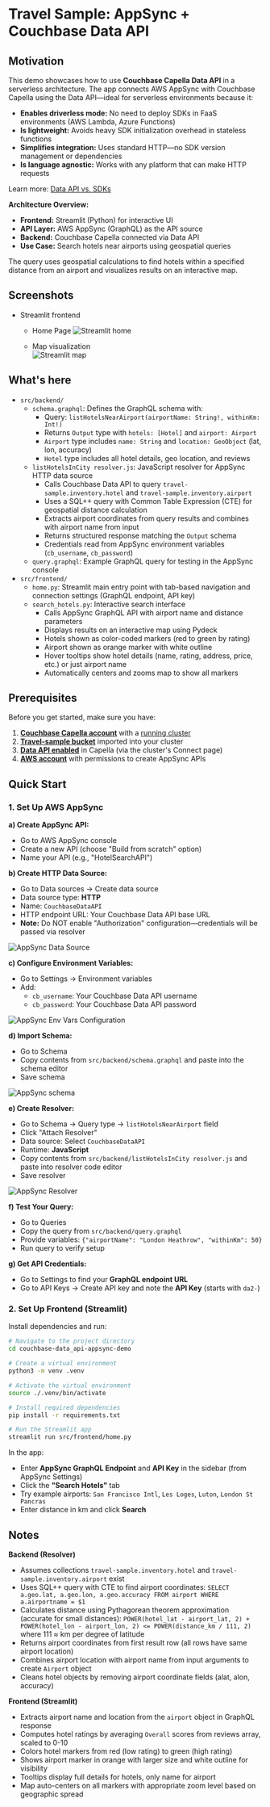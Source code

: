 # Travel Sample: AppSync + Couchbase Data API

## Motivation

This demo showcases how to use **Couchbase Capella Data API** in a serverless architecture. The app connects AWS AppSync with Couchbase Capella using the Data API—ideal for serverless environments because it:

- **Enables driverless mode:** No need to deploy SDKs in FaaS environments (AWS Lambda, Azure Functions)
- **Is lightweight:** Avoids heavy SDK initialization overhead in stateless functions
- **Simplifies integration:** Uses standard HTTP—no SDK version management or dependencies
- **Is language agnostic:** Works with any platform that can make HTTP requests

Learn more: [Data API vs. SDKs](https://docs.couchbase.com/cloud/data-api-guide/data-api-sdks.html)

**Architecture Overview:**
- **Frontend:** Streamlit (Python) for interactive UI
- **API Layer:** AWS AppSync (GraphQL) as the API source
- **Backend:** Couchbase Capella connected via Data API
- **Use Case:** Search hotels near airports using geospatial queries

The query uses geospatial calculations to find hotels within a specified distance from an airport and visualizes results on an interactive map.

## Screenshots

- Streamlit frontend
  - Home Page
    ![Streamlit home](assets/streamlit-search.jpg)
  
  - Map visualization  
    ![Streamlit map](assets/streamlit-map.jpg)

## What's here
- `src/backend/`
  - `schema.graphql`: Defines the GraphQL schema with:
    - Query: `listHotelsNearAirport(airportName: String!, withinKm: Int!)`
    - Returns `Output` type with `hotels: [Hotel]` and `airport: Airport`
    - `Airport` type includes `name: String` and `location: GeoObject` (lat, lon, accuracy)
    - `Hotel` type includes all hotel details, geo location, and reviews
  - `listHotelsInCity resolver.js`: JavaScript resolver for AppSync HTTP data source
    - Calls Couchbase Data API to query `travel-sample.inventory.hotel` and `travel-sample.inventory.airport`
    - Uses a SQL++ query with Common Table Expression (CTE) for geospatial distance calculation
    - Extracts airport coordinates from query results and combines with airport name from input
    - Returns structured response matching the `Output` schema
    - Credentials read from AppSync environment variables (`cb_username`, `cb_password`)
  - `query.graphql`: Example GraphQL query for testing in the AppSync console
- `src/frontend/`
  - `home.py`: Streamlit main entry point with tab-based navigation and connection settings (GraphQL endpoint, API key)
  - `search_hotels.py`: Interactive search interface
    - Calls AppSync GraphQL API with airport name and distance parameters
    - Displays results on an interactive map using Pydeck
    - Hotels shown as color-coded markers (red to green by rating)
    - Airport shown as orange marker with white outline
    - Hover tooltips show hotel details (name, rating, address, price, etc.) or just airport name
    - Automatically centers and zooms map to show all markers

## Prerequisites

Before you get started, make sure you have:

1. **[Couchbase Capella account](https://cloud.couchbase.com/sign-up)** with a [running cluster](https://docs.couchbase.com/cloud/get-started/create-account.html)
2. **[Travel-sample bucket](https://docs.couchbase.com/cloud/clusters/data-service/import-data-documents.html)** imported into your cluster
3. **[Data API enabled](https://docs.couchbase.com/cloud/data-api-guide/data-api-start.html)** in Capella (via the cluster's Connect page)
4. **[AWS account](https://aws.amazon.com/)** with permissions to create AppSync APIs

## Quick Start

### 1. Set Up AWS AppSync

**a) Create AppSync API:**
- Go to AWS AppSync console
- Create a new API (choose "Build from scratch" option)
- Name your API (e.g., "HotelSearchAPI")

**b) Create HTTP Data Source:**
- Go to Data sources → Create data source
- Data source type: **HTTP**
- Name: `CouchbaseDataAPI`
- HTTP endpoint URL: Your Couchbase Data API base URL
- **Note:** Do NOT enable "Authorization" configuration—credentials will be passed via resolver

![AppSync Data Source](assets/appsync-data-source.jpg)

**c) Configure Environment Variables:**
- Go to Settings → Environment variables
- Add:
  - `cb_username`: Your Couchbase Data API username
  - `cb_password`: Your Couchbase Data API password

![AppSync Env Vars Configuration](assets/appsync-env-vars.jpg)

**d) Import Schema:**
- Go to Schema
- Copy contents from `src/backend/schema.graphql` and paste into the schema editor
- Save schema

![AppSync schema](assets/appsync-schema.jpg)

**e) Create Resolver:**
- Go to Schema → Query type → `listHotelsNearAirport` field
- Click "Attach Resolver"
- Data source: Select `CouchbaseDataAPI`
- Runtime: **JavaScript**
- Copy contents from `src/backend/listHotelsInCity resolver.js` and paste into resolver code editor
- Save resolver

![AppSync Resolver](assets/appsync-resolver.jpg)

**f) Test Your Query:**
- Go to Queries
- Copy the query from `src/backend/query.graphql`
- Provide variables: `{"airportName": "London Heathrow", "withinKm": 50}`
- Run query to verify setup

**g) Get API Credentials:**
- Go to Settings to find your **GraphQL endpoint URL**
- Go to API Keys → Create API key and note the **API Key** (starts with `da2-`)

### 2. Set Up Frontend (Streamlit)

Install dependencies and run:
```bash
# Navigate to the project directory
cd couchbase-data_api-appsync-demo

# Create a virtual environment
python3 -m venv .venv

# Activate the virtual environment
source ./.venv/bin/activate

# Install required dependencies
pip install -r requirements.txt

# Run the Streamlit app
streamlit run src/frontend/home.py
```

In the app:
- Enter **AppSync GraphQL Endpoint** and **API Key** in the sidebar (from AppSync Settings)
- Click the **"Search Hotels"** tab
- Try example airports: `San Francisco Intl`, `Les Loges`, `Luton`, `London St Pancras`
- Enter distance in km and click **Search**

## Notes

**Backend (Resolver)**
- Assumes collections `travel-sample.inventory.hotel` and `travel-sample.inventory.airport` exist
- Uses SQL++ query with CTE to find airport coordinates: `SELECT a.geo.lat, a.geo.lon, a.geo.accuracy FROM airport WHERE a.airportname = $1`
- Calculates distance using Pythagorean theorem approximation (accurate for small distances): `POWER(hotel_lat - airport_lat, 2) + POWER(hotel_lon - airport_lon, 2) <= POWER(distance_km / 111, 2)` where 111 ≈ km per degree of latitude
- Returns airport coordinates from first result row (all rows have same airport location)
- Combines airport location with airport name from input arguments to create `Airport` object
- Cleans hotel objects by removing airport coordinate fields (alat, alon, accuracy)

**Frontend (Streamlit)**
- Extracts airport name and location from the `airport` object in GraphQL response
- Computes hotel ratings by averaging `Overall` scores from reviews array, scaled to 0-10
- Colors hotel markers from red (low rating) to green (high rating)
- Shows airport marker in orange with larger size and white outline for visibility
- Tooltips display full details for hotels, only name for airport
- Map auto-centers on all markers with appropriate zoom level based on geographic spread

